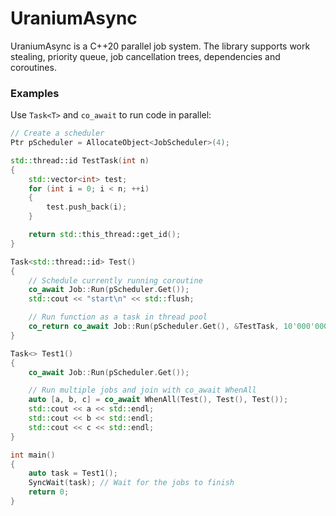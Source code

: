 # UraniumAsync
UraniumAsync is a C++20 parallel job system. The library supports work stealing, priority queue, job cancellation
trees, dependencies and coroutines.

### Examples
Use `Task<T>` and `co_await` to run code in parallel:
```cpp
// Create a scheduler
Ptr pScheduler = AllocateObject<JobScheduler>(4);

std::thread::id TestTask(int n)
{
    std::vector<int> test;
    for (int i = 0; i < n; ++i)
    {
        test.push_back(i);
    }

    return std::this_thread::get_id();
}

Task<std::thread::id> Test()
{
    // Schedule currently running coroutine
    co_await Job::Run(pScheduler.Get());
    std::cout << "start\n" << std::flush;

    // Run function as a task in thread pool
    co_return co_await Job::Run(pScheduler.Get(), &TestTask, 10'000'000);
}

Task<> Test1()
{
    co_await Job::Run(pScheduler.Get());

    // Run multiple jobs and join with co_await WhenAll
    auto [a, b, c] = co_await WhenAll(Test(), Test(), Test());
    std::cout << a << std::endl;
    std::cout << b << std::endl;
    std::cout << c << std::endl;
}

int main()
{
    auto task = Test1();
    SyncWait(task); // Wait for the jobs to finish
    return 0;
}
```
